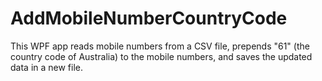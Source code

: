 # AddMobileNumberCountryCode

This WPF app reads mobile numbers from a CSV file, prepends "61" (the country code of Australia) to the mobile numbers, and saves the updated data in a new file.
